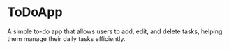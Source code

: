 # ToDoApp
A simple to-do app that allows users to add, edit, and delete tasks, helping them manage their daily tasks efficiently.
